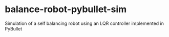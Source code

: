 # balance-robot-pybullet-sim
Simulation of a self balancing robot using an LQR controller implemented in PyBullet
